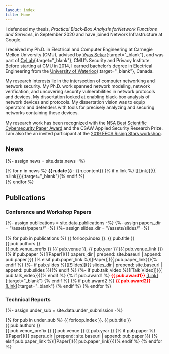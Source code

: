 ```yaml
---
layout: index
title: Home
---
```

I defended my thesis, *Practical Black-Box Analysis forNetwork Functions and Services*, in September 2020 and have joined Network Infrastructure at Google. 

I received my Ph.D. in Electrical and Computer Engineering at Carnegie Mellon University (CMU), advised by [Vyas Sekar](http://users.ece.cmu.edu/~vsekar/){:target="\_blank"}, 
and was part of [CyLab](https://www.cylab.cmu.edu/){:target="\_blank"}, CMU’s Security and Privacy Institute. Before starting at CMU in 2014, I earned bachelor’s degree in Electrical Engineering from the [University of Waterloo](https://uwaterloo.ca/){:target="\_blank"}, Canada.

My research interests lie in the intersection of computer networking and network security. My Ph.D. work spanned  network modeling, network verification, and uncovering security vulnerabilities in network protocols and devices. My dissertation looked at enabling black-box analysis of network devices and protocols. My dissertation vision was to equip operators and defenders with tools for precisely analyzing and securing networks containing these devices. 


My research work has been recognized with the [NSA Best Scientific Cybersecurity Paper Award](https://www.ece.cmu.edu/news-and-events/story/2016/10/cylab-wins-nsas-best-scientific-cybersecurity-paper-competition.html) and the CSAW Applied Security Research Prize. I am also the  an invited participant at the [2019 EECS Rising Stars workshop](https://publish.illinois.edu/rising-stars/soo-jin-moon/). 




<!-- 
I am a Ph.D. candidate in the ECE department at Carnegie Mellon University, where I am part of [Cylab](https://www.cylab.cmu.edu/). My research interest spans across network and systems security. I am fortunate to be advised by [Vyas Sekar](http://users.ece.cmu.edu/~vsekar/).

Prior to joining CMU, I received a BASc in Electrical Engineering from [University of Waterloo](https://uwaterloo.ca/), ON, Canada. I also have worked in a number of different engineering and programming positions at a variety of organizations. -->


## News 
{%- assign news = site.data.news -%}

{% for n in news %}
**{{ n.date }}** : {{n.content}} {% if n.link %} [[Link]]({{ n.link}}){:target="\_blank"}{% endif %}   
{% endfor %}


## Publications



### Conference and Workshop Papers
{%- assign publications = site.data.publications -%}
{%- assign papers_dir = "/assets/papers/" -%}
{%- assign slides_dir = "/assets/slides/" -%}


{% for pub in publications %}
{{ forloop.index }}.  {{ pub.title }}  
{{ pub.authors }}  
{{ pub.venue_prefix }} [{{ pub.venue }}, {{ pub.year }}]({{ pub.venue_link }})  
{% if pub.paper %}[[Paper]]({{ papers_dir | prepend: site.baseurl | append: pub.paper }})
{% elsif pub.paper_link %}[[Paper]]({{ pub.paper_link}}){% endif %}
{%- if pub.slides %}[[Slides]]({{ slides_dir | prepend: site.baseurl | append: pub.slides }}){% endif %}
{%- if pub.talk_video %}[[Talk Video]]({{ pub.talk_video}}){% endif %}
{% if pub.award1 %} **<span style="color:red">{{ pub.award1}}</span>** [[Link]]({{pub.award1link}}){:target="\_blank"} {% endif %} 
{% if pub.award2 %} **<span style="color:red">{{ pub.award2}}</span>** [[Link]]({{pub.award2link}}){:target="\_blank"} {% endif %} 
{% endfor %} 


### Technical Reports
{%- assign under_sub = site.data.under_submission -%}

{% for pub in under_sub %}
{{ forloop.index }}.  {{ pub.title }}  
{{ pub.authors }}  
{{ pub.venue_prefix }} {{ pub.venue }} {{ pub.year }}
{% if pub.paper %}[[Paper]]({{ papers_dir | prepend: site.baseurl | append: pub.paper }})
{% elsif pub.paper_link %}[[Paper]]({{ pub.paper_link}}){% endif %}
{% endfor %} 

<!-- #### Workshop Papers -->
<!-- 
## Professional
{%- assign positions = site.data.professional -%}

{%- for position in positions %}
* {{ position.title }}, [{{ position.employer }}]({{ position.link }}). {{ position.start }}–{{ position.end }}
{%- endfor %} -->


<!-- 
## Teaching
{%- assign schools = site.data.teaching | map: "school" | uniq -%}

{% for school in schools %}
#### {{ school }}
{%- assign positions = site.data.teaching | where: "school", school -%}

{%- for position in positions %}
* {{ position.title }} for [{{ position.course }}]({{ position.link }}). {{ position.semesters }}
{%- endfor %}
{% endfor %} -->

